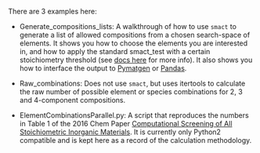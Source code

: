 There are 3 examples here:

- Generate_compositions_lists: A walkthrough of how to use `smact` to generate a list
of allowed compositions from a chosen search-space of elements. It shows you how to choose the elements 
you are interested in, and how to apply the standard smact_test with a certain stoichiometry threshold (see [docs here](https://smact.readthedocs.io/en/latest/examples.html#neutral-combinations) for more info).
It also shows you how to interface the output to [Pymatgen](http://pymatgen.org/) or [Pandas](https://pandas.pydata.org/). 

- Raw_combinations: Does not use `smact`, but uses itertools to calculate the raw number of possible 
element or species combinations for 2, 3 and 4-component compositions. 

- ElementCombinationsParallel.py: A script that reproduces the numbers in Table 1 of the 2016 Chem Paper 
[Computational Screening of All Stoichiometric Inorganic Materials](https://www.cell.com/chem/fulltext/S2451-9294(16)30155-3).
It is currently only Python2 compatible and is kept here as a record of the calculation methodology. 
